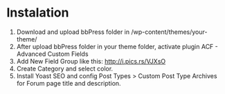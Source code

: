 # Instalation
1. Download and upload bbPress folder in /wp-content/themes/your-theme/
2. After upload bbPress folder in your theme folder, activate plugin ACF - Advanced Custom Fields
3. Add New Field Group like this: http://i.pics.rs/VJXsO
4. Create Category and select color.
5. Install Yoast SEO and config Post Types > Custom Post Type Archives for Forum page title and description.